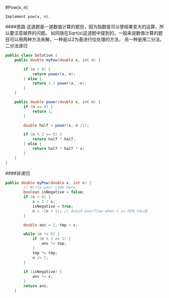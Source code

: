 #Pow(x, n)

	Implement pow(x, n).

####思路
	这道题是一道数值计算的题目，因为指数是可以使结果变大的运算，所以要注意越界的问题。
	如同我在Sqrt(x)这道题中提到的，一般来说数值计算的题目可以用两种方法来解，一种是以2为基进行位处理的方法，
	另一种是用二分法。
	二分法递归

```java
public class Solution {
    public double myPow(double x, int n) {

        if (n > 0) {
            return power(x, n);
        } else {
            return 1 / power(x, -n);
        }
    }

    public double power(double x, int n) {
        if (n == 0) {
            return 1;
        }

        double half = power(x, n /2);

        if (n % 2 == 0) {
            return half * half;
        } else {
            return half * half * x;
        }
    }
}
```
####非递归
```java
public double myPow(double x, int n) {
        // Write your code here
        boolean isNegative = false;
        if (n < 0) {
            x = 1 / x;
            isNegative = true;
            n = -(n + 1); // Avoid overflow when n == MIN_VALUE
        }

        double ans = 1, tmp = x;

        while (n != 0) {
            if (n % 2 == 1) {
                ans *= tmp;
            }
            tmp *= tmp;
            n /= 2;
        }
        
        if (isNegative) {
            ans *= x;
        }
        return ans;
    }
```
